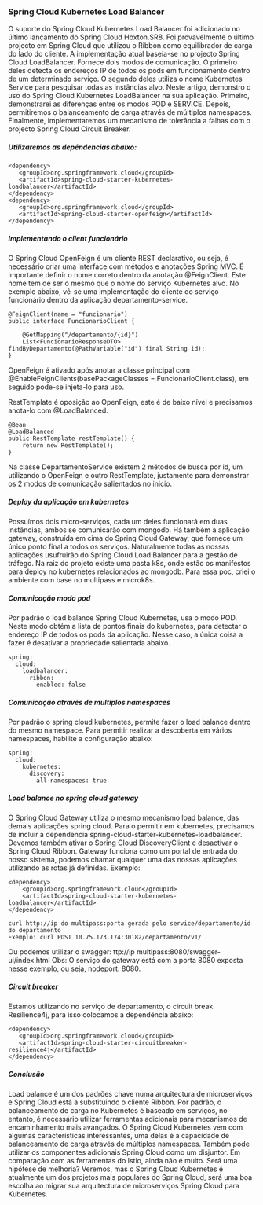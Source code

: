 ### Spring Cloud Kubernetes Load Balancer

O suporte do Spring Cloud Kubernetes Load Balancer foi adicionado no último lançamento do Spring Cloud Hoxton.SR8. Foi provavelmente o último projecto em Spring Cloud que utilizou o Ribbon como equilibrador de carga do lado do cliente. A implementação atual baseia-se no projecto Spring Cloud LoadBalancer. Fornece dois modos de comunicação. O primeiro deles detecta os endereços IP de todos os pods em funcionamento dentro de um determinado serviço. O segundo deles utiliza o nome Kubernetes Service para pesquisar todas as instâncias alvo.
Neste artigo, demonstro o uso do Spring Cloud Kubernetes LoadBalancer na sua aplicação. Primeiro, demonstrarei as diferenças entre os modos POD e SERVICE. Depois, permitiremos o balanceamento de carga através de múltiplos namespaces. Finalmente, implementaremos um mecanismo de tolerância a falhas com o projecto Spring Cloud Circuit Breaker.

##### Utilizaremos as depêndencias abaixo:
```
<dependency>
   <groupId>org.springframework.cloud</groupId>
   <artifactId>spring-cloud-starter-kubernetes-loadbalancer</artifactId>
</dependency>
<dependency>
   <groupId>org.springframework.cloud</groupId>
   <artifactId>spring-cloud-starter-openfeign</artifactId>
</dependency>
```

##### Implementando o client funcionário
O Spring Cloud OpenFeign é um cliente REST declarativo, ou seja, é necessário criar uma interface com métodos e anotações Spring MVC. É importante definir o nome correto dentro da anotação @FeignClient. Este nome tem de ser o mesmo que o nome do serviço Kubernetes alvo. No exemplo abaixo, vê-se uma implementação do cliente do serviço funcionário dentro da aplicação departamento-service.
```
@FeignClient(name = "funcionario")
public interface FuncionarioClient {
    
    @GetMapping("/departamento/{id}")
    List<FuncionarioResponseDTO> findByDepartamento(@PathVariable("id") final String id);
}
```
OpenFeign é ativado após anotar a classe principal com @EnableFeignClients(basePackageClasses = FuncionarioClient.class), em seguido pode-se injeta-lo para uso.

RestTemplate é oposição ao OpenFeign, este é de baixo nível e precisamos anota-lo com @LoadBalanced.

```
@Bean
@LoadBalanced
public RestTemplate restTemplate() {
    return new RestTemplate();
}
```

Na classe DepartamentoService existem 2 métodos de busca por id, um utilizando o OpenFeign e outro RestTemplate, justamente para demonstrar os 2 modos de comunicação salientados no inicio.

##### Deploy da aplicação em kubernetes
Possuímos dois micro-serviços, cada um deles funcionará em duas instâncias, ambos se comunicarão com mongodb. Há também a aplicação gateway, construída em cima do Spring Cloud Gateway, que fornece um único ponto final a todos os serviços. Naturalmente todas as nossas aplicações usufruirão do Spring Cloud Load Balancer para a gestão de tráfego.
Na raiz do projeto existe uma pasta k8s, onde estão os manifestos para deploy no kubernetes relacionados ao mongodb. Para essa poc, criei o ambiente com base no multipass e microk8s.

##### Comunicação modo pod
Por padrão o load balance Spring Cloud Kubernetes, usa o modo POD. Neste modo obtém a lista de pontos finais do kubernetes, para detectar o endereço IP de todos os pods da aplicação. Nesse caso, a única coisa a fazer é desativar a propriedade salientada abaixo.

```
spring:
  cloud:
    loadbalancer:
      ribbon:
        enabled: false
```

##### Comunicação através de multiplos namespaces
Por padrão o spring cloud kubernetes, permite fazer o load balance dentro do mesmo namespace. Para permitir realizar a descoberta em vários namespaces, habilite a configuração abaixo:

```
spring:
  cloud:
    kubernetes:
      discovery:
        all-namespaces: true
```

##### Load balance no spring cloud gateway
O Spring Cloud Gateway utiliza o mesmo mecanismo load balance, das demais aplicações spring cloud. Para o permitir em kubernetes, precisamos de incluir a dependencia spring-cloud-starter-kubernetes-loadbalancer. Devemos também ativar o Spring Cloud DiscoveryClient e desactivar o Spring Cloud Ribbon.
Gateway funciona como um portal de entrada do nosso sistema, podemos chamar qualquer uma das nossas aplicações utilizando as rotas já definidas. Exemplo:
```
<dependency>
    <groupId>org.springframework.cloud</groupId>
    <artifactId>spring-cloud-starter-kubernetes-loadbalancer</artifactId>
</dependency>
```      

```
curl http://ip do multipass:porta gerada pelo service/departamento/id do departamento
Exemplo: curl POST 10.75.173.174:30182/departamento/v1/
```
Ou podemos utilizar o swagger: ttp://ip multipass:8080/swagger-ui/index.html
Obs: O serviço do gateway está com a porta 8080 exposta nesse exemplo, ou seja, nodeport: 8080.

##### Circuit breaker
Estamos utilizando no serviço de departamento, o circuit break Resilience4j, para isso colocamos a dependência abaixo:
```
<dependency>
   <groupId>org.springframework.cloud</groupId>
   <artifactId>spring-cloud-starter-circuitbreaker-resilience4j</artifactId>
</dependency>
```

##### Conclusão
Load balance é um dos padrões chave numa arquitectura de microserviços e Spring Cloud está a substituindo o cliente Ribbon. Por padrão, o balanceamento de carga no Kubernetes é baseado em serviços, no entanto, é necessário utilizar ferramentas adicionais para mecanismos de encaminhamento mais avançados. O Spring Cloud Kubernetes vem com algumas características interessantes, uma delas é a capacidade de balanceamento de carga através de múltiplos namespaces. Também pode utilizar os componentes adicionais Spring Cloud como um disjuntor. Em comparação com as ferramentas do Istio, ainda não é muito. Será uma hipótese de melhoria? Veremos, mas o Spring Cloud Kubernetes é atualmente um dos projetos mais populares do Spring Cloud, será uma boa escolha ao migrar sua arquitectura de microserviços Spring Cloud para Kubernetes.
